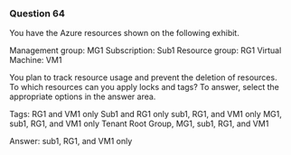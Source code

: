 ### Question 64

You have the Azure resources shown on the following exhibit.

Management group: MG1
Subscription: Sub1
Resource group: RG1
Virtual Machine: VM1

You plan to track resource usage and prevent the deletion of resources.  
To which resources can you apply locks and tags? To answer, select the appropriate options in the answer area.

Tags:
RG1 and VM1 only
Sub1 and RG1 only
sub1, RG1, and VM1 only
MG1, sub1, RG1, and VM1 only
Tenant Root Group, MG1, sub1, RG1, and VM1

Answer: sub1, RG1, and VM1 only


